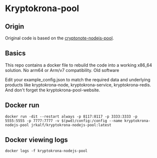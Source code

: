 # Kryptokrona-pool

## Origin
Original code is based on the [cryptonote-nodejs-pool](https://github.com/dvandal/cryptonote-nodejs-pool). 

## Basics
This repo contains a docker file to rebuild the code into a working x86_64 solution.
No arm64 or Arm/v7 compatibility. Old software

Edit your example_config.json to match the required data and underlying products like kryptokrona-node, kryptokrona-service, kryptokrona-redis. And don't forget the kryptokrona-pool-website.

## Docker run
```
docker run -dit --restart always -p 8117:8117 -p 3333:3333 -p 5555:5555 -p 7777:7777 -v $(pwd)/config:/config --name kryptokrona-nodejs-pool jrkalf/kryptokrona-nodejs-pool:latest
```

## Docker viewing logs
```
docker logs -f kryptokrona-nodejs-pool
```